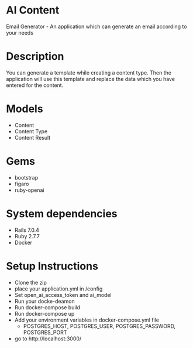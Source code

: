 # AI Content
  Email Generator - An application which can generate an email according to your needs

# Description
  You can generate a template while creating a content type. Then the application will use this template and replace the data which you have entered for the content.

# Models
  - Content
  - Content Type
  - Content Result

# Gems
  - bootstrap
  - figaro
  - ruby-openai

# System dependencies
  - Rails 7.0.4
  - Ruby 2.7.7
  - Docker

# Setup Instructions
  - Clone the zip
  - place your application.yml in /config
  - Set open_ai_access_token and ai_model
  - Run your docke-deamon
  - Run docker-compose build
  - Run docker-compose up
  - Add your environment variables in docker-compose.yml file
    - POSTGRES_HOST, POSTGRES_USER, POSTGRES_PASSWORD, POSTGRES_PORT
  - go to http://localhost:3000/
